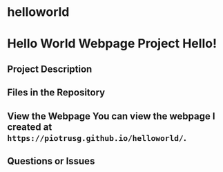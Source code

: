 # helloworld

# Hello World Webpage Project Hello! 



## Project Description 



## Files in the Repository 



## View the Webpage You can view the webpage I created at `https://piotrusg.github.io/helloworld/`.

## Questions or Issues 

